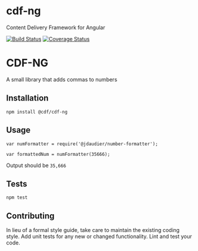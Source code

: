 # cdf-ng
Content Delivery Framework for Angular

[![Build Status](https://travis-ci.org/SolutiaConsulting/cdf-ng.svg?branch=master)](https://travis-ci.org/SolutiaConsulting/cdf-ng)
[![Coverage Status](https://coveralls.io/repos/github/SolutiaConsulting/cdf-ng/badge.svg?branch=master)](https://coveralls.io/github/SolutiaConsulting/cdf-ng?branch=master)

CDF-NG
=========

A small library that adds commas to numbers

## Installation

  `npm install @cdf/cdf-ng`

## Usage

    var numFormatter = require('@jdaudier/number-formatter');

    var formattedNum = numFormatter(35666);
  
  
  Output should be `35,666`


## Tests

  `npm test`

## Contributing

In lieu of a formal style guide, take care to maintain the existing coding style. Add unit tests for any new or changed functionality. Lint and test your code.